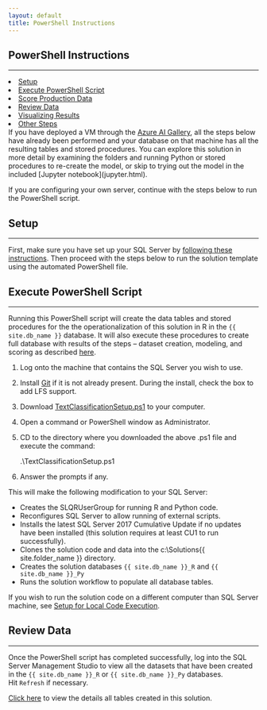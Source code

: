 ```yaml
---
layout: default
title: PowerShell Instructions
---
```



## PowerShell Instructions
---------------------------

<div class="row">
    <div class="col-md-6">
        <div class="toc">
            <li> <a href="#setup">Setup</a></li>
            <li> <a href="#execute-powershell-script">Execute PowerShell Script</a></li>
            <li> <a href="#score-production-data">Score Production Data</a></li>
            <li> <a href="#review-data">Review Data</a></li>
            <li> <a href="#visualizing-results">Visualizing Results</a> </li>
            <li> <a href="#other-steps">Other Steps</a></li>
        </div>
    </div>
    <div class="col-md-6">
        If you have deployed a VM through the  
        <a href="{{ site.aka_url }}">Azure AI Gallery</a>, all the steps below have already been performed and your database on that machine has all the resulting tables and stored procedures.  You can explore this solution in more detail by examining the folders and running Python or stored procedures to re-create the model, or skip to trying out the model in the included [Jupyter notebook](jupyter.html).
    </div>
</div>

If you are configuring your own server, continue with the steps below to run the PowerShell script.

## Setup 
-----------

First, make sure you have set up your SQL Server by  <a href="SetupSQL.html">following these instructions</a>.  Then proceed with the steps below to run the solution template using the automated PowerShell file. 

## Execute PowerShell Script
----------------------------

Running this PowerShell script will create the data tables and stored procedures for the the operationalization of this solution in R in the `{{ site.db_name }}` database.  It will also execute these procedures to create full database with results of the steps  – dataset creation, modeling, and scoring as described  [here](dba.html).


1. Log onto the machine that contains the SQL Server you wish to use.

1. Install [Git](https://gitforwindows.org/) if it is not already present. During the install, check the box to add LFS support.

2. Download  <a href="https://raw.githubusercontent.com/Microsoft/ml-server-text-classification/dev/Resources/ActionScripts/TextClassificationSetup.ps1" download>TextClassificationSetup.ps1</a> to your computer.

3. Open a command or PowerShell window as Administrator.

4. CD to the directory where you downloaded the above .ps1 file and execute the command:

    .\TextClassificationSetup.ps1

5. Answer the prompts if any.

This will make the following modification to your SQL Server:

* Creates the SLQRUserGroup for running R and Python code.
* Reconfigures SQL Server to allow running of external scripts.
* Installs the latest SQL Server 2017 Cumulative Update if no updates have been installed (this solution requires at least CU1 to run successfully).
* Clones the solution code and data into the c:\Solutions\{{ site.folder_name }} directory.
* Creates the solution databases `{{ site.db_name }}_R` and `{{ site.db_name }}_Py`
* Runs the solution workflow to populate all database tables.

<div class="alert alert info">    
If you wish to run the solution code on a different computer than SQL Server machine, see <a href="local.html">Setup for Local Code Execution</a>.
</div>

## Review Data
--------------

Once the PowerShell script has completed successfully, log into the SQL Server Management Studio to view all the datasets that have been created in the `{{ site.db_name }}_R` or `{{ site.db_name }}_Py` databases.  
Hit `Refresh` if necessary.

[Click here](tables.html) to view the details all tables created in this solution.


